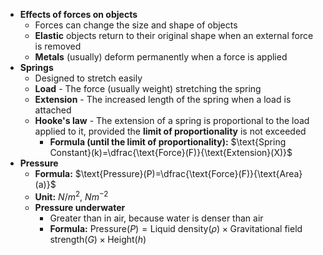 - **Effects of forces on objects**
	- Forces can change the size and shape of objects
	- **Elastic** objects return to their original shape when an external force is removed
	- **Metals** (usually) deform permanently when a force is applied
- **Springs**
	- Designed to stretch easily
	- **Load** - The force (usually weight) stretching the spring
	- **Extension** - The increased length of the spring when a load is attached
	- **Hooke's law** - The extension of a spring is proportional to the load applied to it, provided the **limit of proportionality** is not exceeded
		- **Formula (until the limit of proportionality):** $\text{Spring Constant}(k)=\dfrac{\text{Force}(F)}{\text{Extension}(X)}$
- **Pressure**
	- **Formula:** $\text{Pressure}(P)=\dfrac{\text{Force}(F)}{\text{Area}(a)}$
	- **Unit:** $N/m^2$, $Nm^{-2}$
	- **Pressure underwater**
		- Greater than in air, because water is denser than air
		- **Formula:** $\text{Pressure}(P)=\text{Liquid density}(\rho)\times\text{Gravitational field strength}(G)\times\text{Height}(h)$
